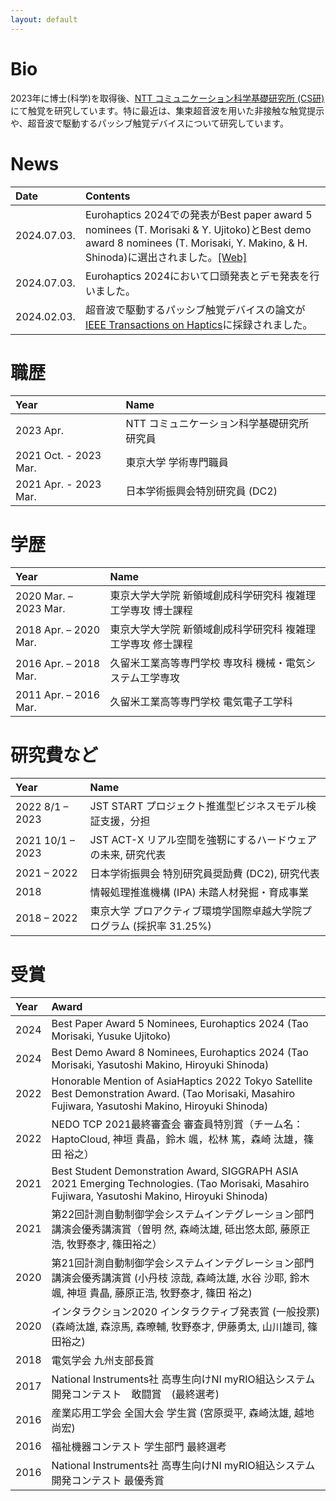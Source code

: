 ```yaml
---
layout: default
---
```

# Bio 
2023年に博士(科学)を取得後、[NTT コミュニケーション科学基礎研究所 (CS研)](https://www.rd.ntt/cs/team_project/human/interface/)にて触覚を研究しています。特に最近は、集束超音波を用いた非接触な触覚提示や、超音波で駆動するパッシブ触覚デバイスについて研究しています。

# News

|Date|Contents|
| :--- | :--- |
|2024.07.03.|Eurohaptics 2024での発表がBest paper award 5 nominees (T. Morisaki & Y. Ujitoko)とBest demo award 8 nominees (T. Morisaki, Y. Makino, & H. Shinoda)に選出されました。[\[Web\]](https://eurohaptics.org/ehc2024/award/)|
|2024.07.03.|Eurohaptics 2024において口頭発表とデモ発表を行いました。|
|2024.02.03.|超音波で駆動するパッシブ触覚デバイスの論文が[IEEE Transactions on Haptics](https://ieeexplore.ieee.org/document/10428111)に採録されました。|

# 職歴

|Year|Name|
| :--- | :--- |
|2023 Apr.| NTT コミュニケーション科学基礎研究所 研究員|
|2021 Oct.  - 2023 Mar.|東京大学 学術専門職員|
|2021 Apr.  - 2023 Mar.|日本学術振興会特別研究員 (DC2)|

# 学歴

|Year|Name|
| :--- | :--- |
|2020 Mar. – 2023 Mar.|東京大学大学院 新領域創成科学研究科 複雑理工学専攻 博士課程|
|2018 Apr. – 2020 Mar.|東京大学大学院 新領域創成科学研究科 複雑理工学専攻 修士課程|
|2016 Apr. – 2018 Mar.|久留米工業高等専門学校 専攻科 機械・電気システム工学専攻|
|2011 Apr. – 2016 Mar.|久留米工業高等専門学校 電気電子工学科 |

# 研究費など

|Year|Name|
| :--- | :--- |
| 2022 8/1 – 2023 | JST START プロジェクト推進型ビジネスモデル検証支援，分担 |
| 2021 10/1 – 2023| JST ACT-X リアル空間を強靭にするハードウェアの未来, 研究代表 |
|2021 – 2022|日本学術振興会 特別研究員奨励費 (DC2), 研究代表|
|2018|情報処理推進機構 (IPA) 未踏人材発掘・育成事業|
|2018 – 2022|東京大学 プロアクティブ環境学国際卓越大学院プログラム (採択率 31.25%)|

# 受賞

|Year|Award|
| :--- | :--- |
| 2024 | Best Paper Award 5 Nominees, Eurohaptics 2024 (Tao Morisaki, Yusuke Ujitoko) |
| 2024 | Best Demo Award 8 Nominees, Eurohaptics 2024 (Tao Morisaki, Yasutoshi Makino, Hiroyuki Shinoda)|
| 2022 |Honorable Mention of AsiaHaptics 2022 Tokyo Satellite Best Demonstration Award. (Tao Morisaki, Masahiro Fujiwara, Yasutoshi Makino, Hiroyuki Shinoda)|
| 2022 | NEDO TCP 2021最終審査会 審査員特別賞（チーム名：HaptoCloud, 神垣 貴晶，鈴木 颯，松林 篤，森崎 汰雄，篠田 裕之）|
| 2021 | Best Student Demonstration Award, SIGGRAPH ASIA 2021 Emerging Technologies. (Tao Morisaki, Masahiro Fujiwara, Yasutoshi Makino, Hiroyuki Shinoda)|
| 2021 | 第22回計測自動制御学会システムインテグレーション部門講演会優秀講演賞（曽明 然, 森崎汰雄, 砥出悠太郎, 藤原正浩, 牧野泰才, 篠田裕之）|
| 2020 | 第21回計測自動制御学会システムインテグレーション部門講演会優秀講演賞 (小丹枝 涼哉, 森崎汰雄, 水谷 沙耶, 鈴木 颯, 神垣 貴晶, 藤原正浩, 牧野泰才, 篠田 裕之)|
| 2020 | インタラクション2020 インタラクティブ発表賞 (一般投票) (森崎汰雄, 森涼馬, 森暸輔, 牧野泰才, 伊藤勇太, 山川雄司, 篠田裕之)|
| 2018 | 電気学会 九州支部長賞|
| 2017 | National Instruments社 高専生向けNI myRIO組込システム開発コンテスト　敢闘賞　(最終選考)|
| 2016 | 産業応用工学会 全国大会 学生賞 (宮原奨平, 森崎汰雄, 越地尚宏)|
| 2016 | 福祉機器コンテスト 学生部門 最終選考|
| 2016 | National Instruments社 高専生向けNI myRIO組込システム開発コンテスト 最優秀賞|


